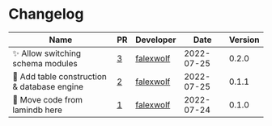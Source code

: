 # Changelog

<!-- prettier-ignore -->
Name | PR | Developer | Date | Version
--- | --- | --- | --- | ---
✨ Allow switching schema modules | [3](https://github.com/laminlabs/lndb-cli/pull/3) | [falexwolf](https://github.com/falexwolf) | 2022-07-25 | 0.2.0
🚚 Add table construction & database engine | [2](https://github.com/laminlabs/lndb-cli/pull/2) | [falexwolf](https://github.com/falexwolf) | 2022-07-25 | 0.1.1
🚚 Move code from lamindb here | [1](https://github.com/laminlabs/lndb-cli/pull/1) | [falexwolf](https://github.com/falexwolf) | 2022-07-24 | 0.1.0
